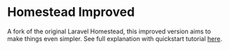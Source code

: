 # Homestead Improved

A fork of the original Laravel Homestead, this improved version aims to make things even simpler.
See full explanation with quickstart tutorial [here](http://www.sitepoint.com/quick-tip-get-homestead-vagrant-vm-running/).
